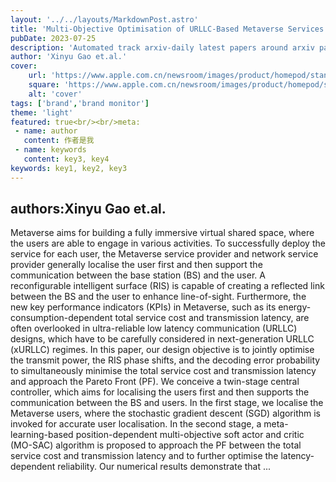 ---layout: '../../layouts/MarkdownPost.astro'title: 'Multi-Objective Optimisation of URLLC-Based Metaverse Services'pubDate: 2023-07-25description: 'Automated track arxiv-daily latest papers around arxiv paper daily template'author: 'Xinyu Gao et.al.'cover:    url: 'https://www.apple.com.cn/newsroom/images/product/homepod/standard/Apple-HomePod-hero-230118_big.jpg.large_2x.jpg'    square: 'https://www.apple.com.cn/newsroom/images/product/homepod/standard/Apple-HomePod-hero-230118_big.jpg.large_2x.jpg'    alt: 'cover'tags: ['brand','brand monitor']theme: 'light'featured: true<br/><br/>meta: - name: author   content: 作者是我 - name: keywords   content: key3, key4keywords: key1, key2, key3---## authors:Xinyu Gao et.al. Metaverse aims for building a fully immersive virtual shared space, where the users are able to engage in various activities. To successfully deploy the service for each user, the Metaverse service provider and network service provider generally localise the user first and then support the communication between the base station (BS) and the user. A reconfigurable intelligent surface (RIS) is capable of creating a reflected link between the BS and the user to enhance line-of-sight. Furthermore, the new key performance indicators (KPIs) in Metaverse, such as its energy-consumption-dependent total service cost and transmission latency, are often overlooked in ultra-reliable low latency communication (URLLC) designs, which have to be carefully considered in next-generation URLLC (xURLLC) regimes. In this paper, our design objective is to jointly optimise the transmit power, the RIS phase shifts, and the decoding error probability to simultaneously minimise the total service cost and transmission latency and approach the Pareto Front (PF). We conceive a twin-stage central controller, which aims for localising the users first and then supports the communication between the BS and users. In the first stage, we localise the Metaverse users, where the stochastic gradient descent (SGD) algorithm is invoked for accurate user localisation. In the second stage, a meta-learning-based position-dependent multi-objective soft actor and critic (MO-SAC) algorithm is proposed to approach the PF between the total service cost and transmission latency and to further optimise the latency-dependent reliability. Our numerical results demonstrate that ...
